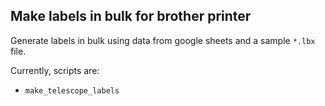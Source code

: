 ## Make labels in bulk for brother printer

Generate labels in bulk using data from google sheets and a sample 
`*.lbx` file.

Currently, scripts are:
* `make_telescope_labels`

